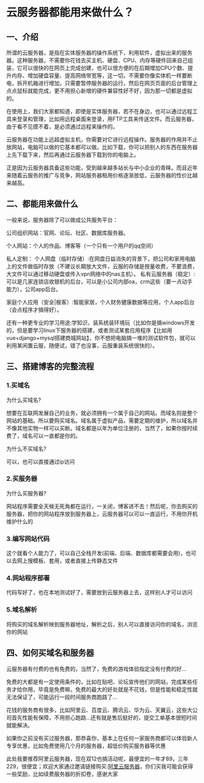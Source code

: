# 云服务器都能用来做什么？

## 一、介绍

所谓的云服务器，是指在实体服务器的操作系统下，利用软件，虚拟出来的服务器。这种服务器，不需要你花钱去买主机、硬盘、CPU、内存等硬件回来自己组装，它可以很快的在网页上完成创建，也可以很方便的在后期增加CPU个数、提升内存、增加硬盘容量、提高网络带宽等，这一切，不需要你像实体机一样要断电，拆开机箱进行增加，只需要暂停服务器的运行，然后在网页页面的后台管理上点点鼠标就能完成，更不用担心新增的硬件兼容性好不好，因为那一切都是虚拟的。 



在使用上，我们大家都知道，即使是实体服务器，若不在身边，也可以通过远程工具来登录和管理，比如用远程桌面来登录，用FTP工具来传送文件。而云服务器，由于看不见摸不着，是必须通过远程来操作的。



云服务器在功能上远超虚拟主机，你需要对它进行远程操作。服务器的作用并不止放网站，电脑可以做的它基本都可以做。比如下载，你可以把别人的东西在服务器上先下载下来，然后再通过云服务器下载到你的电脑上。



正是因为云服务器具备这些功能，受到越来越多站长与中小企业的青睐。而且近年来随着云服务的推广与竞争，网站服务器租用价格逐渐放低，云服务器的性价比越来越高。

## 二、都能用来做什么

一般来说，服务器除了可以做成公共服务平台：

公司组织网站：官网、论坛、社区、数据库服务器。

个人网站：个人的作品、博客等（一个只有一个用户的qq空间）

私人定制：
个人网盘（临时存储）:在网盘日益消失的背景下，把公司和家用电脑上的文件做临时存放（不建议长期放大文件，云服的存储是按量收费，不要浪费，大文件可以通过移动硬盘或传入vpn网络中的nas主机）。
私有云服务器（稳定）:可以是几家连锁店收银机的后台，可以是小公司内部oa，crm这些（要一点动手能力），公司app后台。

家庭个人应用（安全|极客）:智能家居，个人财务健康数据等应用，个人app后台（会点程序才搞得好）。

还有一种更专业的学习用途:学知识，装系统装环境玩（比如你是搞windows开发的，但是要学习linux下服务器的搭建，或者测试某套应用程序【比如用vue+django+mysql搭建商城网站】，你不想把电脑搞一堆的测试软件包，就可以利用某闲置云服，随便试，错了也没事，云服重装系统很快的）。

## 三、搭建博客的完整流程

### 1.买域名

为什么买域名?

想要在互联网发展自己的业务，就必须拥有一个属于自己的网站。而域名则是整个网站的基础。所以要购买域名。域名属于虚拟产品，需要定期的维护，所以域名并不像其他实物一样可以买断。域名都是以年为单位注册的，当然了，如果你按时续费了，域名可以一直都是你的。

为什么不买域名?

可以，也可以直接通过ip访问

### 2.买服务器

为什么买服务器?

网站程序需要全天候无死角都在运行，一关闭，博客进不去！然后呢，你去购买的服务器，把你的网站程序放到服务器上，云服务器可以可以一直运行，不用你开机维护什么的

### 3.编写网站代码

这个就看个人能力了，可以自己全栈开发(前端、后端、数据库都需要会用)，也可以去网上搜模板、套用，或者直接上传静态文件

### 4.网站程序部署

代码写好了，也在本地测试好了，需要放到云服务器上去，这样别人才可以访问

### 5.域名解析

将购买的域名解析映到服务器地址，解析之后，别人可以直接访问你的域名，浏览你的网站

## 四、如何买域名和服务器

云服务器有付费的也有免费的，当然了，免费的游戏体验指定没有付费的好...

免费的大都是有一定使用条件的，比如在贴吧、论坛宣传他们的网站，完成某些任务才给你用，毕竟是免费嘛，免费的最大的好处就是不花钱，但是性能和稳定性就无法保证了，可能运行一段时间服务商跑路了...

花钱的服务商有很多，比如阿里云、百度云、腾讯云、华为云、天翼云，这些大公司首先性能有保障，不用担心跑路...还有就是售后挺好的，提交工单基本很短时间就能解决。

如果你之前没有买过服务器，那恭喜你，基本上在任何一家服务商都可以体验新人专享优惠，比如免费使用几个月的服务器，超低价购买服务器等优惠

此处我要推荐阿里云服务器，现在双12也搞活动呢，最便宜的一年才89，三年229，很便宜；欢迎大家通过邀请链接购买:[阿里云服务器](https://dwz.cn/L3rucF61)，你们买我可能会获得一些奖励，比如续费服务器的折扣卷，感谢大家